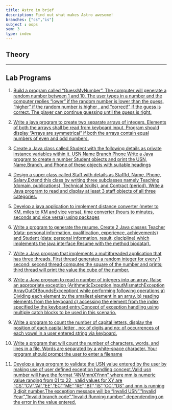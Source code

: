 ```yaml
---
title: Astro in brief
description: Find out what makes Astro awesome!
branches: ["cs","is"]
subject : oops
sem: 3
type: index
---
```


## Theory

***
## Lab Programs

1. [Build a program called “GuessMyNumber”. The computer will generate a random number between 1 and 10. The user types in a number and the computer replies “lower” if the random number is lower than the guess, “higher” if the random number is higher , and “correct!” if the guess is correct. The player can continue guessing until the guess is right.](/nmamitloop/notes/subjects/oops/lab/guess)

2. [Write a java program to create two separate arrays of integers. Elements of both the arrays shall be read from keyboard input. Program should display “Arrays are symmetrical” if both the arrays contain equal numbers of even and odd numbers.](/nmamitloop/notes/subjects/oops/lab/array-symmetrical)

3. [Create a Java class called Student with the following details as private instance variables within it. USN Name Branch Phone Write a Java program to create n number Student objects and print the USN, Name,Branch, and Phone of these objects with suitable headings](/nmamitloop/notes/subjects/oops/lab/students-array)

4. [Design a super class called Staff with details as StaffId, Name, Phone, Salary.Extend this class by writing three subclasses namely Teaching (domain, publications), Technical (skills), and Contract (period). Write a Java program to read and display at least 3 staff objects of all three categories.](/nmamitloop/notes/subjects/oops/lab/staff)

5. [Develop a java application to implement distance converter (meter to KM, miles to KM and vice versa), time converter (hours to minutes, seconds and vice versa) using packages](/nmamitloop/notes/subjects/oops/lab/converter)

6. [Write a program to generate the resume. Create 2 Java classes Teacher (data: personal information, qualification, experience, achievements) and Student (data: personal information, result, discipline) which implements the java interface Resume with the method biodata().](/nmamitloop/notes/subjects/oops/lab/interface)

7. [Write a Java program that implements a multithreaded application that has three threads. First thread generates a random integer for every 1 second; second thread computes the square of the number and prints; third thread will print the value the cube of the number.](/nmamitloop/notes/subjects/oops/lab/multithread)

8. [Write a Java program to read n number of integers into an array. Raise an appropriate exception (ArithmeticException,InputMismatchException ArrayOutOfBoundsExcception) while performing following operations;a) Dividing each element by the smallest element in an array. b) reading elements from the keyboard c) accessing the element from the index specified by the keyboard entry.Concept of exception handling using multiple catch blocks to be used in this scenario.](/nmamitloop/notes/subjects/oops/lab/inbuilt-exception)

9. [Write a program to count the number of capital letters, display the position of each capital letter , no; of digits and no: of occurrences of each vowel in a user entered string via keyboard.](/nmamitloop/notes/subjects/oops/lab/string)

10. [Write a program that will count the number of characters, words, and lines in a file. Words are separated by a white-space character. Your program should prompt the user to enter a filename](/nmamitloop/notes/subjects/oops/lab/file)

11. [Develop a java program to validate the USN value entered by the user by making use of user defined exception handling concept.Valid usn number will have the format “4NMmmXYnnn” where mm is numeric value ranging from 01 to 22 , valid values for XY are “CS”,”CV”,”AI”,”EE”,”EC”,”ME”,”RE”,”BT”,”IS”,”CC”,”DS” and nnn is running 3 digit number.The exception message will be “Invalid USN”,”Invalid Year”,”Invalid branch code”,”Invalid Running number” dependending on the error in the value entered.](/nmamitloop/notes/subjects/oops/lab/validate-usn)